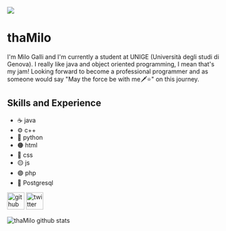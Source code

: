 ![](https://github.com/thaMilo/thaMilo/blob/main/Banner.jpg)

# thaMilo
I'm Milo Galli and I'm currently a student at UNIGE (Università degli studi di Genova). I really like java and object oriented programming, I mean that's my jam! Looking forward to become a professional programmer and as someone would say "May the force be with me🗡⭐️" on this journey.

## Skills and Experience
+ ☕️ java
+ ⚙️ c++
+ 🐍 python
+ 🟠 html
+ 🔵 css
+ 🟡 js
+ 🟣 php
+ 🐘 Postgresql

[<img src='https://cdn.jsdelivr.net/npm/simple-icons@3.0.1/icons/github.svg' alt='github' height='40'>](https://github.com/thaMilo)  [<img src='https://cdn.jsdelivr.net/npm/simple-icons@3.0.1/icons/twitter.svg' alt='twitter' height='40'>](https://twitter.com/milhouse_ga)  

![thaMilo github stats](https://github-readme-stats.vercel.app/api?username=thaMilo&theme=prussian&show_icons=true)
